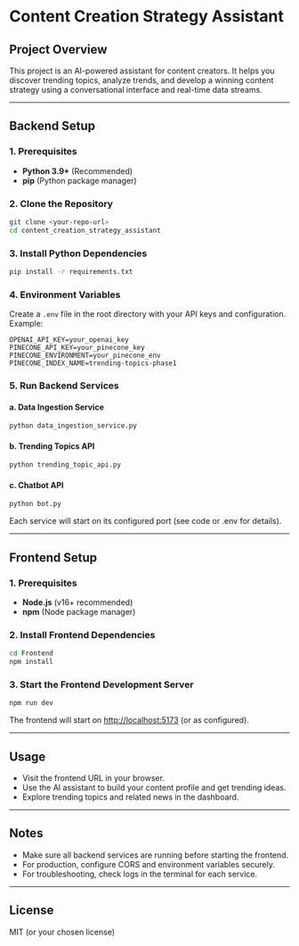 # Content Creation Strategy Assistant

## Project Overview
This project is an AI-powered assistant for content creators. It helps you discover trending topics, analyze trends, and develop a winning content strategy using a conversational interface and real-time data streams.

---

## Backend Setup

### 1. Prerequisites
- **Python 3.9+** (Recommended)
- **pip** (Python package manager)

### 2. Clone the Repository
```bash
git clone <your-repo-url>
cd content_creation_strategy_assistant
```

### 3. Install Python Dependencies
```bash
pip install -r requirements.txt
```

### 4. Environment Variables
Create a `.env` file in the root directory with your API keys and configuration. Example:
```
OPENAI_API_KEY=your_openai_key
PINECONE_API_KEY=your_pinecone_key
PINECONE_ENVIRONMENT=your_pinecone_env
PINECONE_INDEX_NAME=trending-topics-phase1
```

### 5. Run Backend Services

#### a. Data Ingestion Service
```bash
python data_ingestion_service.py
```

#### b. Trending Topics API
```bash
python trending_topic_api.py
```

#### c. Chatbot API
```bash
python bot.py
```

Each service will start on its configured port (see code or .env for details).

---

## Frontend Setup

### 1. Prerequisites
- **Node.js** (v16+ recommended)
- **npm** (Node package manager)

### 2. Install Frontend Dependencies
```bash
cd Frontend
npm install
```

### 3. Start the Frontend Development Server
```bash
npm run dev
```

The frontend will start on [http://localhost:5173](http://localhost:5173) (or as configured).

---

## Usage
- Visit the frontend URL in your browser.
- Use the AI assistant to build your content profile and get trending ideas.
- Explore trending topics and related news in the dashboard.

---

## Notes
- Make sure all backend services are running before starting the frontend.
- For production, configure CORS and environment variables securely.
- For troubleshooting, check logs in the terminal for each service.

---

## License
MIT (or your chosen license) 